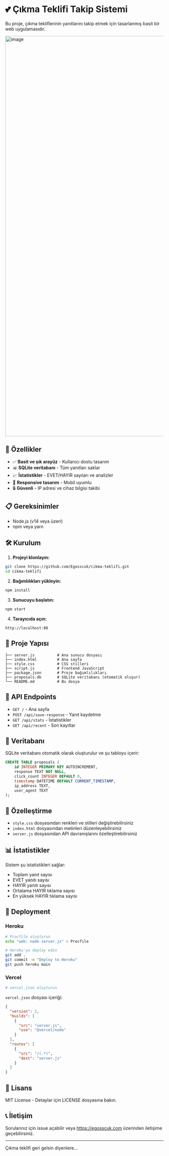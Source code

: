 # 💕 Çıkma Teklifi Takip Sistemi

Bu proje, çıkma tekliflerinin yanıtlarını takip etmek için tasarlanmış basit bir web uygulamasıdır.

<img width="2547" height="1271" alt="image" src="https://github.com/user-attachments/assets/16e2b8c2-fefa-4cd3-9376-645ccf8b3933" />

## 🚀 Özellikler

- ✅ **Basit ve şık arayüz** - Kullanıcı dostu tasarım
- 📊 **SQLite veritabanı** - Tüm yanıtları saklar
- 📈 **İstatistikler** - EVET/HAYIR sayıları ve analizler
- 📱 **Responsive tasarım** - Mobil uyumlu
- 🔒 **Güvenli** - IP adresi ve cihaz bilgisi takibi

## 📋 Gereksinimler

- Node.js (v14 veya üzeri)
- npm veya yarn

## 🛠️ Kurulum

1. **Projeyi klonlayın:**
```bash
git clone https://github.com/Egosscuk/cikma-teklifi.git
cd cikma-teklifi
```

2. **Bağımlılıkları yükleyin:**
```bash
npm install
```

3. **Sunucuyu başlatın:**
```bash
npm start
```

4. **Tarayıcıda açın:**
```
http://localhost:80
```

## 📁 Proje Yapısı

```
├── server.js          # Ana sunucu dosyası
├── index.html         # Ana sayfa
├── style.css          # CSS stilleri
├── script.js          # Frontend JavaScript
├── package.json       # Proje bağımlılıkları
├── proposals.db       # SQLite veritabanı (otomatik oluşur)
└── README.md          # Bu dosya
```

## 🔧 API Endpoints

- `GET /` - Ana sayfa
- `POST /api/save-response` - Yanıt kaydetme
- `GET /api/stats` - İstatistikler
- `GET /api/recent` - Son kayıtlar

## 💾 Veritabanı

SQLite veritabanı otomatik olarak oluşturulur ve şu tabloyu içerir:

```sql
CREATE TABLE proposals (
    id INTEGER PRIMARY KEY AUTOINCREMENT,
    response TEXT NOT NULL,
    click_count INTEGER DEFAULT 0,
    timestamp DATETIME DEFAULT CURRENT_TIMESTAMP,
    ip_address TEXT,
    user_agent TEXT
);
```

## 🎨 Özelleştirme

- `style.css` dosyasından renkleri ve stilleri değiştirebilirsiniz
- `index.html` dosyasından metinleri düzenleyebilirsiniz
- `server.js` dosyasından API davranışlarını özelleştirebilirsiniz

## 📊 İstatistikler

Sistem şu istatistikleri sağlar:
- Toplam yanıt sayısı
- EVET yanıtı sayısı
- HAYIR yanıtı sayısı
- Ortalama HAYIR tıklama sayısı
- En yüksek HAYIR tıklama sayısı

## 🚀 Deployment

### Heroku
```bash
# Procfile oluşturun
echo "web: node server.js" > Procfile

# Heroku'ya deploy edin
git add .
git commit -m "Deploy to Heroku"
git push heroku main
```

### Vercel
```bash
# vercel.json oluşturun
```

`vercel.json` dosyası içeriği:
```json
{
  "version": 2,
  "builds": [
    {
      "src": "server.js",
      "use": "@vercel/node"
    }
  ],
  "routes": [
    {
      "src": "/(.*)",
      "dest": "server.js"
    }
  ]
}
```

## 📝 Lisans

MIT License - Detaylar için LICENSE dosyasına bakın.


## 📞 İletişim

Sorularınız için issue açabilir veya https://egosscuk.com üzerinden iletişime geçebilirsiniz.

---

Çıkma teklifi geri gelsin diyenlere...

